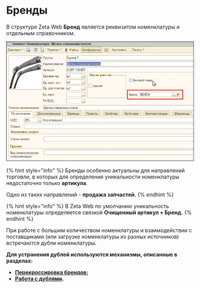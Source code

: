 # Бренды

В структуре Zeta Web **Бренд** является реквизитом номенклатуры и отдельным справочником.

![Указание бренда в карточке номенклатуры](../../.gitbook/assets/vlcsnap-2022-03-04-15h22m39s712.png)

{% hint style="info" %}
Бренды особенно актуальны для направлений торговли, в которых для определения уникальности номенклатуры недостаточно только **артикула**.&#x20;

Одно из таких направлений - **продажа запчастей.**
{% endhint %}

{% hint style="info" %}
В Zeta Web по умолчанию уникальность номенклатуры определяется связкой **Очищенный артикул + Бренд.**
{% endhint %}

При работе с большим количеством номенклатуры и взаимодействии с поставщиками (или загрузке номенклатуры из разных источников) встречаются дубли номенклатуры.

**Для устранения дублей используются механизмы, описанные в разделах:**

* [**Перекроссировка брендов**](https://help-zetaweb.zetasoft.ru/opisanie-i-nastroika/upravlenie-nomenklaturoi/perekrossirovki-brendov)**;**
* [**Работа с дублями**](https://help-zetaweb.zetasoft.ru/opisanie-i-nastroika/upravlenie-nomenklaturoi/rabota-s-dublyami)**.**

